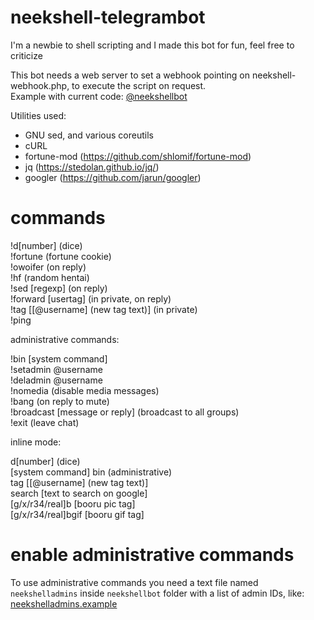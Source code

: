 # neekshell-telegrambot
I'm a newbie to shell scripting and I made this bot for fun, feel free to criticize

This bot needs a web server to set a webhook pointing on neekshell-webhook.php, to execute the script on request.<br />Example with current code: [@neekshellbot](https://t.me/neekshellbot)

Utilities used:
  - GNU sed, and various coreutils
  - cURL
  - fortune-mod (https://github.com/shlomif/fortune-mod)
  - jq (https://stedolan.github.io/jq/)
  - googler (https://github.com/jarun/googler)

# commands

!d[number] (dice)<br />
!fortune (fortune cookie)<br />
!owoifer (on reply)<br />
!hf (random hentai)<br />
!sed [regexp] (on reply)<br />
!forward [usertag] (in private, on reply)<br />
!tag [[@username] (new tag text)] (in private)<br />
!ping

administrative commands:

!bin [system command]<br />
!setadmin @username<br />
!deladmin @username<br />
!nomedia (disable media messages)<br />
!bang (on reply to mute)<br >
!broadcast [message or reply] (broadcast to all groups)<br >
!exit (leave chat)

inline mode:

d[number] (dice)<br />
[system command] bin (administrative)<br />
tag [[@username] (new tag text)]<br />
search [text to search on google]<br />
[g/x/r34/real]b [booru pic tag]<br />
[g/x/r34/real]bgif [booru gif tag]

# enable administrative commands
To use administrative commands you need a text file named `neekshelladmins` inside `neekshellbot` folder with a list of admin IDs, like: [neekshelladmins.example](https://github.com/neektwothousand/neekshell-telegrambot/blob/master/neekshellbot/neekshelladmins.example)
